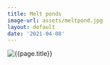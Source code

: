 ```yaml
---
title: Melt ponds
image-url: assets/meltpond.jpg
layout: default
date: '2021-04-08'
---
```


<div>
<img class="artwork" title="{{page.title}}" src= "/pictures/{{page.image-url}}" />
</div>